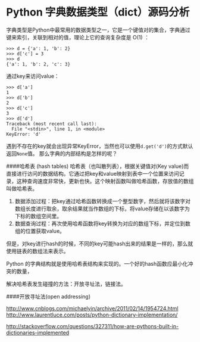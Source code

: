 Python 字典数据类型（dict）源码分析
================================
字典类型是Python中最常用的数据类型之一，它是一个键值对的集合，字典通过键来索引，关联到相对的值，理论上它的查询复杂度是 O(1) ：   
    
    >>> d = {'a': 1, 'b': 2}
    >>> d['c'] = 3
    >>> d
    {'a': 1, 'b': 2, 'c': 3}

通过key来访问value：  
    
    >>> d['a']
    1
    >>> d['b']
    2
    >>> d['c']
    3
    >>> d['d']
    Traceback (most recent call last):
      File "<stdin>", line 1, in <module>
    KeyError: 'd'

遇到不存在的key就会出现异常KeyError，当然也可以使用`d.get('d')`的方式默认返回`None`值。 那么字典的内部结构是怎样的呢？  

####哈希表 (hash tables)
哈希表（也叫散列表），根据关键值对(Key value)而直接进行访问的数据结构。它通过把key和value映射到表中一个位置来访问记录，这种查询速度非常快，更新也快。这个映射函数叫做哈希函数，存放值的数组叫做哈希表。  

1. 数据添加过程：把key通过哈希函数转换成一个整型数字，然后就将该数字对数组长度进行取余，取余结果就当作数组的下标，将value存储在以该数字为下标的数组空间里。  
2. 数据查询过程：再次使用哈希函数将key转换为对应的数组下标，并定位到数组的位置获取value。

但是，对key进行hash的时候，不同的key可能hash出来的结果是一样的，那么就使用链表的数组法来表示。  

Python 的字典结构就是使用哈希表结构来实现的。一个好的hash函数应最小化冲突的数量，

解决哈希表发生碰撞的方法：开放寻址法，链接法。  

####开放寻址法(open addressing)


















http://www.cnblogs.com/michaelyin/archive/2011/02/14/1954724.html
http://www.laurentluce.com/posts/python-dictionary-implementation/

http://stackoverflow.com/questions/327311/how-are-pythons-built-in-dictionaries-implemented








